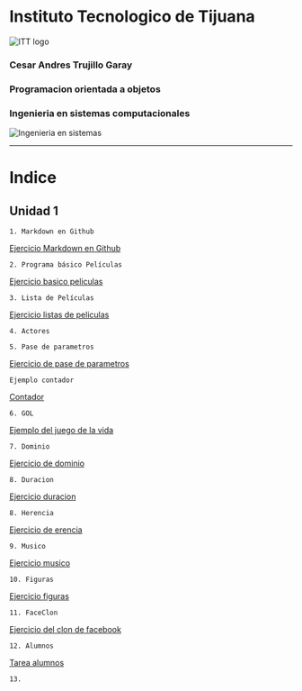 # Instituto Tecnologico de Tijuana
![ITT logo](https://www.google.com/url?sa=i&source=images&cd=&ved=2ahUKEwjOhJLy2oblAhVHFjQIHYiGATgQjRx6BAgBEAQ&url=http%3A%2F%2Ftectijuana.edu.mx%2F&psig=AOvVaw1DAe4W2rRlImR3Kd1a1cL8&ust=1570419558071288)

### Cesar Andres Trujillo Garay

### Programacion orientada a objetos

### Ingenieria en sistemas computacionales
![Ingenieria en sistemas](https://www.google.com/url?sa=i&source=images&cd=&cad=rja&uact=8&ved=2ahUKEwjNsbOX3IblAhXBqp4KHVTKBKsQjRx6BAgBEAQ&url=%2Furl%3Fsa%3Di%26source%3Dimages%26cd%3D%26ved%3D%26url%3Dhttps%253A%252F%252Fwww.occ.com.mx%252Fblog%252Fcarreras-ingenieria-en-sistemas%252F%26psig%3DAOvVaw3KnS0w9bAwioNAsiFo6IzI%26ust%3D1570419769985410&psig=AOvVaw3KnS0w9bAwioNAsiFo6IzI&ust=1570419769985410)

-----------------------------------------------------------------------------------------------------------------------------------------------

# Indice

## Unidad 1
    1. Markdown en Github 
    
[Ejercicio Markdown en Github](Setup/README.md)

    2. Programa básico Películas

[Ejercicio basico peliculas](Programa_basico_peliculas)

    3. Lista de Películas

[Ejercicio listas de peliculas](Lista_peliculas)

    4. Actores 

    5. Pase de parametros
[Ejercicio de pase de parametros](Pase_parametros)

    Ejemplo contador
[Contador](Ejemplo)

    6. GOL
[Ejemplo del juego de la vida](Gol)

    7. Dominio
[Ejercicio de dominio](Dominio)

    8. Duracion
[Ejercicio duracion](Duracion)

    8. Herencia
[Ejercicio de erencia](Herencia)

    9. Musico
[Ejercicio musico](Musico)

    10. Figuras
[Ejercicio figuras](Figuras)

    11. FaceClon
[Ejercicio del clon de facebook](FaceColon)
   
    12. Alumnos
[Tarea alumnos](Alumnos)

    13. 
